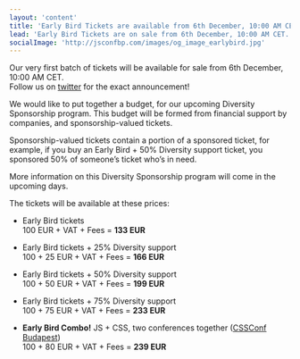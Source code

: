 ```yaml
---
layout: 'content'
title: 'Early Bird Tickets are available from 6th December, 10:00 AM CET'
lead: 'Early Bird Tickets are on sale from 6th December, 10:00 AM CET. Ticket price will be 100 EUR + VAT + Fees = 133 EUR'
socialImage: 'http://jsconfbp.com/images/og_image_earlybird.jpg'
---
```

Our very first batch of tickets will be available for sale from 6th December, 10:00 AM CET.
<br />Follow us on [twitter](https://twitter.com/jsconfbp) for the exact announcement!

We would like to put together a budget, for our upcoming Diversity Sponsorship program.
This budget will be formed from financial support by companies, and sponsorship-valued tickets.

Sponsorship-valued tickets contain a portion of a sponsored ticket, for example, if you buy an Early Bird + 50% Diversity support ticket, you sponsored 50% of someone’s ticket who’s in need.

More information on this Diversity Sponsorship program will come in the upcoming days.

The tickets will be available at these prices:

 * Early Bird tickets <br />100 EUR + VAT + Fees = **133 EUR**

 * Early Bird tickets + 25% Diversity support <br />100 + 25 EUR + VAT + Fees = **166 EUR**

 * Early Bird tickets + 50% Diversity support <br />100 + 50 EUR + VAT + Fees = **199 EUR**

 * Early Bird tickets + 75% Diversity support <br />100 + 75 EUR + VAT + Fees = **233 EUR**

 * **Early Bird Combo!** JS + CSS, two conferences together ([CSSConf Budapest](http://cssconfbp.rocks/))<br />100 + 80 EUR + VAT + Fees = **239 EUR**
